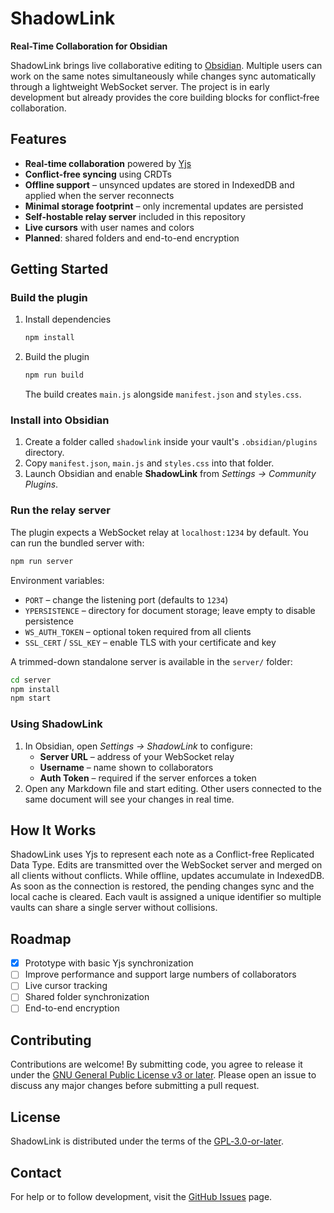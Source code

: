 # ShadowLink

**Real-Time Collaboration for Obsidian**

ShadowLink brings live collaborative editing to [Obsidian](https://obsidian.md). Multiple users can work on the same notes simultaneously while changes sync automatically through a lightweight WebSocket server. The project is in early development but already provides the core building blocks for conflict‑free collaboration.

## Features

- **Real-time collaboration** powered by [Yjs](https://github.com/yjs/yjs)
- **Conflict-free syncing** using CRDTs
- **Offline support** – unsynced updates are stored in IndexedDB and applied when the server reconnects
- **Minimal storage footprint** – only incremental updates are persisted
- **Self-hostable relay server** included in this repository
- **Live cursors** with user names and colors
- **Planned**: shared folders and end-to-end encryption

## Getting Started

### Build the plugin

1. Install dependencies
   ```bash
   npm install
   ```
2. Build the plugin
   ```bash
   npm run build
   ```
   The build creates `main.js` alongside `manifest.json` and `styles.css`.

### Install into Obsidian

1. Create a folder called `shadowlink` inside your vault's `.obsidian/plugins` directory.
2. Copy `manifest.json`, `main.js` and `styles.css` into that folder.
3. Launch Obsidian and enable **ShadowLink** from *Settings → Community Plugins*.

### Run the relay server

The plugin expects a WebSocket relay at `localhost:1234` by default. You can run the bundled server with:

```bash
npm run server
```

Environment variables:
- `PORT` – change the listening port (defaults to `1234`)
- `YPERSISTENCE` – directory for document storage; leave empty to disable persistence
- `WS_AUTH_TOKEN` – optional token required from all clients
- `SSL_CERT` / `SSL_KEY` – enable TLS with your certificate and key

A trimmed-down standalone server is available in the `server/` folder:

```bash
cd server
npm install
npm start
```

### Using ShadowLink

1. In Obsidian, open *Settings → ShadowLink* to configure:
   - **Server URL** – address of your WebSocket relay
   - **Username** – name shown to collaborators
   - **Auth Token** – required if the server enforces a token
2. Open any Markdown file and start editing. Other users connected to the same document will see your changes in real time.

## How It Works

ShadowLink uses Yjs to represent each note as a Conflict-free Replicated Data Type. Edits are transmitted over the WebSocket server and merged on all clients without conflicts. While offline, updates accumulate in IndexedDB. As soon as the connection is restored, the pending changes sync and the local cache is cleared. Each vault is assigned a unique identifier so multiple vaults can share a single server without collisions.

## Roadmap

- [x] Prototype with basic Yjs synchronization
- [ ] Improve performance and support large numbers of collaborators
- [ ] Live cursor tracking
- [ ] Shared folder synchronization
- [ ] End-to-end encryption

## Contributing

Contributions are welcome! By submitting code, you agree to release it under the [GNU General Public License v3 or later](LICENSE). Please open an issue to discuss any major changes before submitting a pull request.

## License

ShadowLink is distributed under the terms of the [GPL‑3.0-or-later](LICENSE).

## Contact

For help or to follow development, visit the [GitHub Issues](https://github.com/Phobetore/ShadowLink/issues) page.


